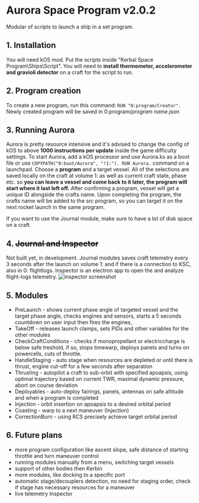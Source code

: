 # Aurora Space Program v2.0.2

Modular of scripts to launch a ship in a set program.
## 1. Installation
You will need kOS mod. Put the scripts inside "Kerbal Space Program\Ships\Script".
You will need to **install thermometer, accelerometer and gravioli detector** on a craft for the script to run.

## 2. Program creation
To create a new program, run this command: ```RUN "0:program/Creator".```
Newly created program will be saved in 0:program/*program name*.json

## 3. Running Aurora
Aurora is pretty resource intensive and it's advised to change the config of kOS to above **1000 instructions per update** inside the game difficulty settings.
To start Aurora, add a kOS processor and use Aurora.ks as a boot file or use ```COPYPATH("0:boot/Aurora", "!1:"). RUN Aurora.``` command on a launchpad.
Choose a **program** and a target vessel. All of the selections are saved locally on the craft at volume 1: as well as current craft state, phase etc. so **you can leave a vessel and come back to it later, the program will start where it last left off.**
After confirming a program, vessel will get a unique ID alongside the crafts name. Upon completing the program, the crafts name will be added to the src program, so you can target it on the next rocket launch in the same program.
 
If you want to use the Journal module, make sure to have a lot of disk space on a craft.
## 4.  ~~Journal and Inspector~~ 
Not built yet, in development. 
Journal modules saves craft telemetry every 3 seconds after the launch on volume 1: and if there is a connection to KSC, also in  0: flightlogs.
Inspector is an electron app to open the and analyze flight-logs telemetry.
![inspector screenshot](https://i.imgur.com/uyRieuv.jpg)
## 5. Modules

- PreLaunch - shows current phase angle of targeted vessel and the target phase angle,
checks engines and sensors, starts a 5 seconds countdown on user input then fires the engines,
- TakeOff - releases launch clamps, sets PIDs and other variables for the other modules
 - CheckCraftConditions - checks if monopropellant or electriccharge is below safe treshold, if so, stops timewarp, deploys panels and turns on powercells, cuts of throttle.
- HandleStaging - auto stage when resources are depleted or until there is thrust, engine cut-off for a few seconds after separation
- Thrusting - autopilot a craft to sub-orbit with specified apoapsis, using optimal trajectory based on current TWR, maximal dynamic pressure,  abort on course deviation
- Deployables - auto-deploy fairings, panels, antennas on safe altitude and when a program is completed
- Injection - orbit insertion on apoapsis to a desired orbital period
- Coasting - warp to a next maneuver (Injection)
- CorrectionBurn - using RCS precisely achieve target orbital period

## 6. Future plans
- more program configuration like ascent slope, safe distance of starting throttle and turn maneuver control
- running modules manually from a menu, switching target vessels
- support of other bodies then Kerbin
- more modules, like docking to a specific port
- automatic stage/decouplers detection, no need for staging order, check if stage has necessary resources for a maneuver
- live telemetry Inspector